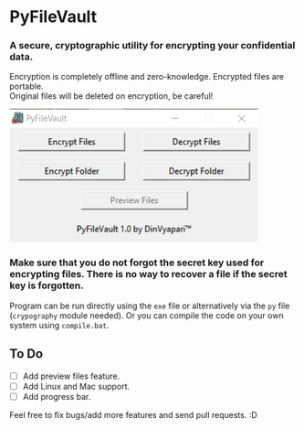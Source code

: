 # PyFileVault

### A secure, cryptographic utility for encrypting your confidential data.
Encryption is completely offline and zero-knowledge. Encrypted files are portable.<br>
Original files will be deleted on encryption, be careful!

![This is an image](GUI.jpg)

### **Make sure that you do not forgot the secret key used for encrypting files. There is no way to recover a file if the secret key is forgotten.**

Program can be run directly using the `exe` file or alternatively via the `py` file (`crypography` module needed). Or you can compile the code on your own system using `compile.bat`.

## To Do
- [ ] Add preview files feature.
- [ ] Add Linux and Mac support.
- [ ] Add progress bar.

Feel free to fix bugs/add more features and send pull requests. :D
